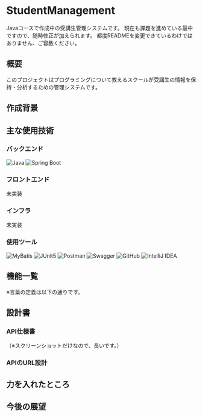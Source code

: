 # StudentManagement
Javaコースで作成中の受講生管理システムです。
現在も課題を進めている最中ですので、随時修正が加えられます。
都度READMEを変更できているわけではありません、ご容赦ください。

## 概要
このプロジェクトはプログラミングについて教えるスクールが受講生の情報を保持・分析するための管理システムです。

## 作成背景


## 主な使用技術
### バックエンド
 ![Java](https://img.shields.io/badge/Java-21-orange)
 ![Spring Boot](https://img.shields.io/badge/Spring%20Boot-3.3.5-green)
### フロントエンド
未実装

### インフラ
未実装

### 使用ツール
 ![MyBatis](https://img.shields.io/badge/MyBatis-orange)
 ![JUnit5](https://img.shields.io/badge/JUnit5-green)
 ![Postman](https://img.shields.io/badge/Postman-red)
 ![Swagger](https://img.shields.io/badge/Swagger-lightblue)
 ![GitHub](https://img.shields.io/badge/-GitHub-181717.svg?logo=github&style=flat)
 ![IntelliJ IDEA](https://img.shields.io/badge/-intellij%20IDEA-000.svg?logo=intellij-idea&style=flat)

## 機能一覧

※言葉の定義は以下の通りです。

## 設計書
### API仕様書
（※スクリーンショットだけなので、長いです。）

### APIのURL設計

## 力を入れたところ

## 今後の展望

